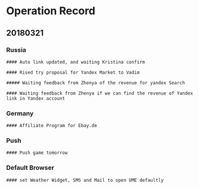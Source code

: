 # Operation Record

## 20180321

###  Russia

    #### Auto link updated, and waiting Kristina confirm

    #### Rised try proposal for Yandex Market to Vadim

    ##### Waiting feedback from Zhenya of the revenue for yandex Search

    #### Waiting feedback from Zhenya if we can find the revenue of Yandex link in Yandex account

### Germany

    #### Affiliate Program for Ebay.de

### Push

    #### Push game tomorrow

### Default Browser

    #### set Weather Widget, SMS and Mail to open UME defaultly